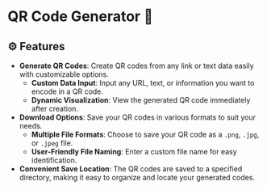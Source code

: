 # QR Code Generator 📱

## ⚙️ Features
- **Generate QR Codes**: Create QR codes from any link or text data easily with customizable options.
  - **Custom Data Input**: Input any URL, text, or information you want to encode in a QR code.
  - **Dynamic Visualization**: View the generated QR code immediately after creation.
- **Download Options**: Save your QR codes in various formats to suit your needs.
  - **Multiple File Formats**: Choose to save your QR code as a `.png`, `.jpg`, or `.jpeg` file.
  - **User-Friendly File Naming**: Enter a custom file name for easy identification.
- **Convenient Save Location**: The QR codes are saved to a specified directory, making it easy to organize and locate your generated codes.
